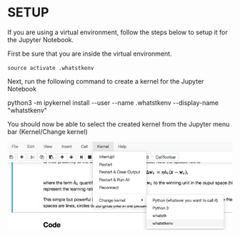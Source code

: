 # SETUP

If you are using a virtual environment, follow the steps below to setup it for the Jupyter Notebook.

First be sure that you are inside the virtual environment.

`source activate .whatstkenv`

Next, run the following command to create a kernel for the Jupyter Notebook

python3 -m ipykernel install --user --name .whatstkenv --display-name "whatstkenv"

You should now be able to select the created kernel from the Jupyter menu bar (Kernel/Change kernel)

![Image of Yaktocat](files/kernelsetup.png)